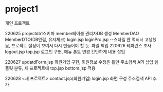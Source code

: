 # project1
개인 프로젝트

220625 
  projectdb1스키마 member테이블 관리자DB 생성 
  MemberDAO MemberDTO(DB연결, 유저체크) login.jsp loginPro.jsp
  --스타일 안 먹혀서 고생했음, 프로젝트 설정이 꼬여서 다시 만들어야 할 듯. 파일 백업
220626
  레퍼런스 조사
  logout.jsp top.jsp 로그인 구현, 메뉴 폰트 변경
  간단하게 내용 삽입
  
220627
  updatdForm.jsp 회원가입 구현, 회원정보 수정은 틀만
  주소검색 API 삽입
  템플릿 분류, 새 프로젝트에 top.jsp bottom.jsp 적용

220628
  <새 프로젝트>
  contact.jsp(회원가입) login.jsp 화면 구성
  주소검색 API 추가
